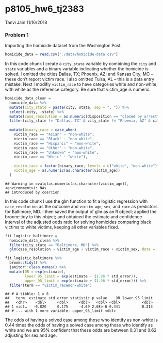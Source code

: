 p8105\_hw6\_tj2383
================
Tanvi Jain
11/16/2018

### Problem 1

Importing the homicide dataset from the Washington Post.

``` r
homicide_data = read.csv("./data/homicide-data.csv")
```

In this code chunk I create a `city_state` variable by combining the `city` and `state` variables and a binary variable indicating whether the homicide is solved. I omitted the cities Dallas, TX; Phoenix, AZ; and Kansas City, MO – these don’t report victim race. I also omitted Tulsa, AL – this is a data entry mistake. Next I modifiy `victim_race` to have categories white and non-white, with white as the reference category. Be sure that victim\_age is numeric.

``` r
homicide_data_clean = 
  homicide_data %>% 
  mutate(city_state = paste(city, state, sep = ", ")) %>% 
  select(-city, -state) %>% 
  mutate(case_resolution = as.numeric(disposition == "Closed by arrest")) %>% 
  filter(city_state != "Dallas, TX" & city_state != "Phoenix, AZ" & city_state != "Kansas City, MO" & city_state != "Tulsa, AL") %>% 
  
  mutate(binary_race = case_when(
    victim_race == "Asian" ~ "non-white",
    victim_race == "Black" ~ "non-white",
    victim_race == "Hispanic" ~ "non-white",
    victim_race == "Other" ~ "non-white",
    victim_race == "Unknown" ~ "non-white",
    victim_race == "White" ~ "white"),
    
    victim_race = factor(binary_race, levels = c("white", "non-white")),
    victim_age = as.numeric(as.character(victim_age))
  )
```

    ## Warning in evalq(as.numeric(as.character(victim_age)), <environment>): NAs
    ## introduced by coercion

In this code chunk I use the glm function to fit a logistic regression with `case_resolution` as the outcome and `victim age`, `sex`, and `race` as predictors for Baltimore, MD. I then saved the output of glm as an R object; applied the broom::tidy to this object; and obtained the estimate and confidence interval of the adjusted odds ratio for solving homicides comparing black victims to white victims, keeping all other variables fixed.

``` r
fit_logistic_baltimore = 
  homicide_data_clean %>% 
  filter(city_state == "Baltimore, MD") %>% 
  glm(case_resolution ~ victim_age + victim_race + victim_sex, data = ., family = binomial()) 

fit_logistic_baltimore %>% 
  broom::tidy() %>% 
  janitor::clean_names() %>% 
  mutate(OR = exp(estimate),
         lower_95_limit = exp(estimate - (1.96 * std_error)),
         upper_95_limit = exp(estimate + (1.96 * std_error))) %>%
  filter(term == "victim_racenon-white")
```

    ## # A tibble: 1 x 8
    ##   term  estimate std_error statistic p_value    OR lower_95_limit
    ##   <chr>    <dbl>     <dbl>     <dbl>   <dbl> <dbl>          <dbl>
    ## 1 vict…   -0.820     0.175     -4.69 2.68e-6 0.441          0.313
    ## # ... with 1 more variable: upper_95_limit <dbl>

The odds of having a solved case among those who identify as non-white is 0.44 times the odds of having a solved case among those who identify as white and we are 95% confident that these odds are between 0.31 and 0.62 adjusting for sex and age.

